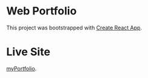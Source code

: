 # Web Portfolio

This project was bootstrapped with [Create React App](https://github.com/facebook/create-react-app).

# Live Site
[myPortfolio](https://albert-paez-portfolio.web.app/).
